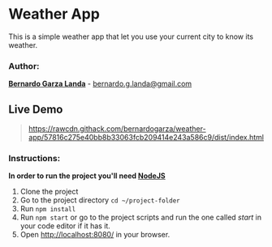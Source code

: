 # Weather App

This is a simple weather app that let you use your current city to know its weather.

### Author:

**[Bernardo Garza Landa](https://github.com/bernardogarza)** - bernardo.g.landa@gmail.com

## Live Demo

> https://rawcdn.githack.com/bernardogarza/weather-app/57816c275e40bb8b33063fcb209414e243a586c9/dist/index.html

### Instructions:


**In order to run the project you'll need [NodeJS](https://nodejs.org)**


1. Clone the project
2. Go to the project directory `cd ~/project-folder`
3. Run `npm install`
4. Run `npm start` or go to the project scripts and run the one called *start* in your code editor if it has it.
5. Open [http://localhost:8080/](http://localhost:8080/) in your browser.


